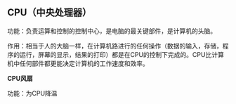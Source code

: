 ## CPU（中央处理器）

功能：负责运算和控制的控制中心，是电脑的最关键部件，是计算机的头脑。

作用：相当于人的大脑一样，在计算机路进行的任何操作（数据的输入，存储，程序的运行，屏幕的显示，结果的打印）都是在CPU的控制下完成的。CPU比计算机中任何部件都更能决定计算机的工作速度和效率。

**CPU风扇**

功能：为CPU降温